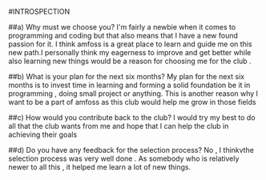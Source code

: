 #INTROSPECTION

##a) Why must we choose you?
I'm fairly a newbie when it comes to programming and coding but that also means that I have a new found passion for it. I think amfoss is a great place to learn and guide me on this new path.I personally think my eagerness to improve and get better while also learning new things would be a reason for choosing me for the club .

##b) What is your plan for the next six months?
My plan for the next six months is to invest time in learning and forming a solid foundation be it in programming , doing small project or anything. This is another reason why I want to be a part of amfoss as this club would help me grow in those fields

##c) How would you contribute back to the club?
I would try my best to do all that the club wants from me and hope that I can help the club in achieving their goals

##d) Do you have any feedback for the selection process?
No , I thinkvthe selection process was very well done . As somebody who is relatively newer to all this , it helped me learn a lot of new things.
